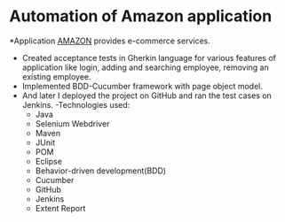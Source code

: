 # Automation of Amazon application
*Application [AMAZON](https://www.amazon.com/) provides e-commerce services.
- Created acceptance tests in Gherkin language for various features of application like login, adding
and searching employee, removing an existing employee.
- Implemented BDD-Cucumber framework with page object model.
- And later I deployed the project on GitHub and ran the test cases on Jenkins.
-Technologies used:
     - Java
     - Selenium Webdriver
     - Maven
     - JUnit
     - POM
     - Eclipse
     - Behavior-driven development(BDD)
     - Cucumber
     - GitHub
     - Jenkins
     - Extent Report